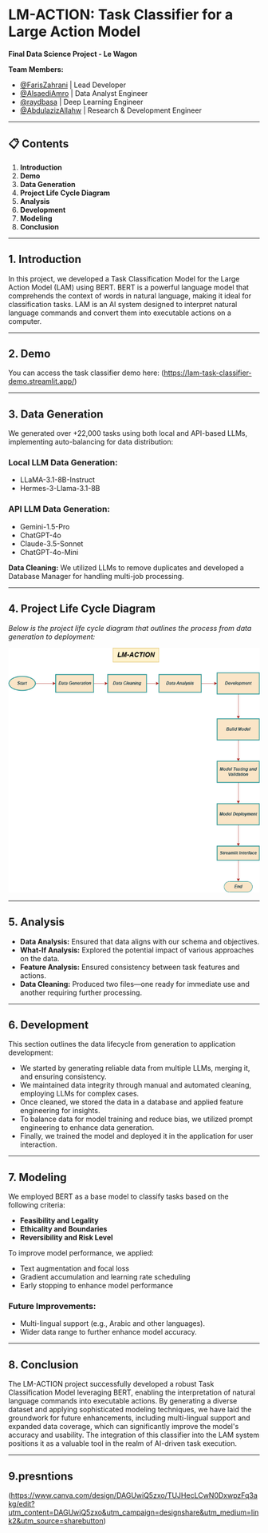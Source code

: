 # LM-ACTION: Task Classifier for a Large Action Model

**Final Data Science Project - Le Wagon**

**Team Members:**
- [@FarisZahrani](https://github.com/FarisZahrani) | Lead Developer
- [@AlsaediAmro](https://github.com/AlsaediAmro) | Data Analyst Engineer
- [@raydbasa](https://github.com/raydbasa) | Deep Learning Engineer
- [@AbdulazizAllahw](https://github.com/AbdulazizAllahw) | Research & Development Engineer

---

## 📋 Contents
1. **Introduction**
2. **Demo**
3. **Data Generation**
4. **Project Life Cycle Diagram**
5. **Analysis**
6. **Development**
7. **Modeling**
8. **Conclusion**

---

## 1. Introduction
In this project, we developed a Task Classification Model for the Large Action Model (LAM) using BERT. BERT is a powerful language model that comprehends the context of words in natural language, making it ideal for classification tasks. LAM is an AI system designed to interpret natural language commands and convert them into executable actions on a computer.

---

## 2. Demo
You can access the task classifier demo here: (https://lam-task-classifier-demo.streamlit.app/)

---

## 3. Data Generation
We generated over +22,000 tasks using both local and API-based LLMs, implementing auto-balancing for data distribution:

### Local LLM Data Generation:
- LLaMA-3.1-8B-Instruct
- Hermes-3-Llama-3.1-8B

### API LLM Data Generation:
- Gemini-1.5-Pro
- ChatGPT-4o
- Claude-3.5-Sonnet
- ChatGPT-4o-Mini

**Data Cleaning:** We utilized LLMs to remove duplicates and developed a Database Manager for handling multi-job processing.

---

## 4. Project Life Cycle Diagram
*Below is the project life cycle diagram that outlines the process from data generation to deployment:*

![Untitled Diagram drawio](pic/381109767-5e87b749-c6bb-4607-9265-af4c47b2fec4.png)


---

## 5. Analysis
- **Data Analysis:** Ensured that data aligns with our schema and objectives.
- **What-If Analysis:** Explored the potential impact of various approaches on the data.
- **Feature Analysis:** Ensured consistency between task features and actions.
- **Data Cleaning:** Produced two files—one ready for immediate use and another requiring further processing.

---

## 6. Development
This section outlines the data lifecycle from generation to application development:

- We started by generating reliable data from multiple LLMs, merging it, and ensuring consistency.
- We maintained data integrity through manual and automated cleaning, employing LLMs for complex cases.
- Once cleaned, we stored the data in a database and applied feature engineering for insights.
- To balance data for model training and reduce bias, we utilized prompt engineering to enhance data generation.
- Finally, we trained the model and deployed it in the application for user interaction.

---

## 7. Modeling
We employed BERT as a base model to classify tasks based on the following criteria:
- **Feasibility and Legality**
- **Ethicality and Boundaries**
- **Reversibility and Risk Level**

To improve model performance, we applied:
- Text augmentation and focal loss
- Gradient accumulation and learning rate scheduling
- Early stopping to enhance model performance

### Future Improvements:
- Multi-lingual support (e.g., Arabic and other languages).
- Wider data range to further enhance model accuracy.

---

## 8. Conclusion
The LM-ACTION project successfully developed a robust Task Classification Model leveraging BERT, enabling the interpretation of natural language commands into executable actions. By generating a diverse dataset and applying sophisticated modeling techniques, we have laid the groundwork for future enhancements, including multi-lingual support and expanded data coverage, which can significantly improve the model's accuracy and usability. The integration of this classifier into the LAM system positions it as a valuable tool in the realm of AI-driven task execution.


---

## 9.presntions 

(https://www.canva.com/design/DAGUwiQ5zxo/TUJHecLCwN0DxwpzFq3akg/edit?utm_content=DAGUwiQ5zxo&utm_campaign=designshare&utm_medium=link2&utm_source=sharebutton)
